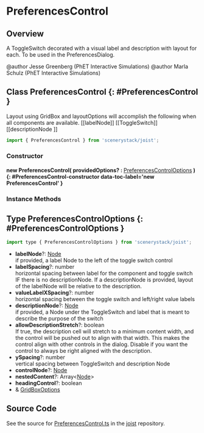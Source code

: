 # PreferencesControl

## Overview

A ToggleSwitch decorated with a visual label and description with layout for each. To be used in the
PreferencesDialog.

@author Jesse Greenberg (PhET Interactive Simulations)
@author Marla Schulz (PhET Interactive Simulations)

## Class PreferencesControl {: #PreferencesControl }


Layout using GridBox and layoutOptions will accomplish the following when all components are available.
[[labelNode]]         [[ToggleSwitch]]
[[descriptionNode                   ]]

```js
import { PreferencesControl } from 'scenerystack/joist';
```
### Constructor

#### new PreferencesControl( providedOptions? : <span style="font-weight: 400;">[PreferencesControlOptions](../joist/PreferencesControl.md#PreferencesControlOptions)</span> ) {: #PreferencesControl-constructor data-toc-label='new PreferencesControl' }

### Instance Methods





## Type PreferencesControlOptions {: #PreferencesControlOptions }


```js
import type { PreferencesControlOptions } from 'scenerystack/joist';
```


- **labelNode**?: [Node](../scenery/Node.md)
<br>  if provided, a label Node to the left of the toggle switch control
- **labelSpacing**?: <span style="color: hsla(calc(var(--md-hue) + 180deg),80%,40%,1);">number</span>
<br>  horizontal spacing between label for the component and toggle switch IF there is no descriptionNode.
  If a descriptionNode is provided, layout of the labelNode will be relative to the description.
- **valueLabelXSpacing**?: <span style="color: hsla(calc(var(--md-hue) + 180deg),80%,40%,1);">number</span>
<br>  horizontal spacing between the toggle switch and left/right value labels
- **descriptionNode**?: [Node](../scenery/Node.md)
<br>  if provided, a Node under the ToggleSwitch and label that is meant to describe the purpose of the switch
- **allowDescriptionStretch**?: <span style="color: hsla(calc(var(--md-hue) + 180deg),80%,40%,1);">boolean</span>
<br>  If true, the description cell will stretch to a minimum content width, and the control will be pushed out to align
  with that width. This makes the control align with other controls in the dialog. Disable if you want the control
  to always be right aligned with the description.
- **ySpacing**?: <span style="color: hsla(calc(var(--md-hue) + 180deg),80%,40%,1);">number</span>
<br>  vertical spacing between ToggleSwitch and description Node
- **controlNode**?: [Node](../scenery/Node.md)
- **nestedContent**?: Array&lt;[Node](../scenery/Node.md)&gt;
- **headingControl**?: <span style="color: hsla(calc(var(--md-hue) + 180deg),80%,40%,1);">boolean</span>
- &amp; [GridBoxOptions](../scenery/GridBox.md#GridBoxOptions)




## Source Code

See the source for [PreferencesControl.ts](https://github.com/phetsims/joist/blob/main/js/preferences/PreferencesControl.ts) in the [joist](https://github.com/phetsims/joist) repository.
